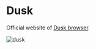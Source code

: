 # Dusk

Official website of [Dusk browser](https://www.duskbrowser.com).

![dusk](https://user-images.githubusercontent.com/45407493/226150888-7de2e6d2-e83f-4d71-8691-49b364b91a5c.png)
